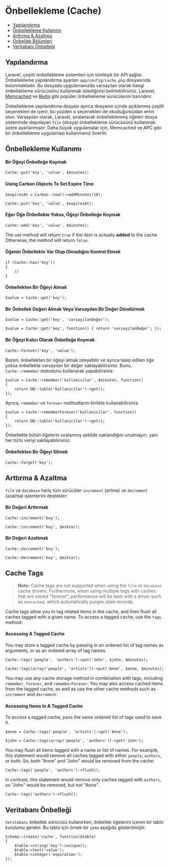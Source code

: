 # Önbellekleme (Cache)

- [Yapılandırma](#configuration)
- [Önbellekleme Kullanımı](#cache-usage)
- [Arttırma & Azaltma](#increments-and-decrements)
- [Önbellek Bölümleri](#cache-sections)
- [Veritabanı Önbelleği](#database-cache)

<a name="configuration"></a>
## Yapılandırma

Laravel, çeşitli önbellekleme sistemleri için tümleşik bir API sağlar. Önbellekleme yapılandırma ayarları `app/config/cache.php` dosyasında bulunmaktadır. Bu dosyada uygulamanızda varsayılan olarak hangi önbellekleme sürücüsünü kullanmak istediğinizi belirtebilirsiniz. Laravel, [Memcached](http://memcached.org) ve [Redis](http://redis.io) gibi popüler önbellekleme sürücülerini barındırır.

Önbellekleme yapılandırma dosyası ayrıca dosyanın içinde açıklanmış çeşitli seçenekleri de içerir, bu yüzden o seçenekleri de okuduğunuzdan emin olun. Varsayılan olarak, Laravel, sıralanarak önbelleklenmiş öğeleri dosya sisteminde depolayan `file` (dosya) önbellekleme sürücüsünü kullanmak üzere ayarlanmıştır. Daha büyük uygulamalar için, Memcached ve APC gibi bir önbellekleme uygulaması kullanmanız önerilir.

<a name="cache-usage"></a>
## Önbellekleme Kullanımı

#### Bir Öğeyi Önbelleğe Koymak

	Cache::put('key', 'value', $minutes);

#### Using Carbon Objects To Set Expire Time

	$expiresAt = Carbon::now()->addMinutes(10);

	Cache::put('key', 'value', $expiresAt);

#### Eğer Öğe Önbellekte Yoksa, Öğeyi Önbelleğe Koymak

	Cache::add('key', 'value', $minutes);

The `add` method will return `true` if the item is actually **added** to the cache. Otherwise, the method will return `false`.

#### Öğenin Önbellekte Var Olup Olmadığını Kontrol Etmek

	if (Cache::has('key'))
	{
		//
	}

#### Önbellekten Bir Öğeyi Almak

	$value = Cache::get('key');

#### Bir Önbellek Değeri Almak Veya Varsayılan Bir Değer Döndürmek

	$value = Cache::get('key', 'varsayılanDeğer');

	$value = Cache::get('key', function() { return 'varsayılanDeğer'; });

#### Bir Öğeyi Kalıcı Olarak Önbelleğe Koymak

	Cache::forever('key', 'value');

Bazen, önbellekten bir öğeyi almak isteyebilir ve ayrıca talep edilen öğe yoksa önbellekte varsayılan bir değer saklayabilirsiniz. Bunu, `Cache::remember` metodunu kullanarak yapabilirsiniz:

	$value = Cache::remember('kullanicilar', $minutes, function()
	{
		return DB::table('kullanicilar')->get();
	});

Ayrıca, `remember` ve `forever` methodlarını birlikte kullanabilirsiniz.

	$value = Cache::rememberForever('kullanicilar', function()
	{
		return DB::table('kullanicilar')->get();
	});

Önbellekte bütün öğelerin sıralanmış şekilde saklandığını unutmayın, yani her türlü veriyi saklayabilirsiniz.

#### Önbellekten Bir Öğeyi Silmek

	Cache::forget('key');

<a name="increments-and-decrements"></a>
## Arttırma & Azaltma

`file` ve `database` hariç tüm sürücüler `increment` (artma) ve `decrement` (azalma) işlemlerini destekler:

#### Bir Değeri Arttırmak

	Cache::increment('key');

	Cache::increment('key', $miktar);

#### Bir Değeri Azaltmak

	Cache::decrement('key');

	Cache::decrement('key', $miktar);

<a name="cache-tags"></a>
## Cache Tags

> **Note:** Cache tags are not supported when using the `file` or `database` cache drivers. Furthermore, when using multiple tags with caches that are stored "forever", performance will be best with a driver such as `memcached`, which automatically purges stale records.

Cache tags allow you to tag related items in the cache, and then flush all caches tagged with a given name. To access a tagged cache, use the `tags` method:

#### Accessing A Tagged Cache

You may store a tagged cache by passing in an ordered list of tag names as arguments, or as an ordered array of tag names.

	Cache::tags('people', 'authors')->put('John', $john, $minutes);

	Cache::tags(array('people', 'artists'))->put('Anne', $anne, $minutes);

You may use any cache storage method in combination with tags, including `remember`, `forever`, and `rememberForever`. You may also access cached items from the tagged cache, as well as use the other cache methods such as `increment` and `decrement`:

#### Accessing Items In A Tagged Cache

To access a tagged cache, pass the same ordered list of tags used to save it.

	$anne = Cache::tags('people', 'artists')->get('Anne');

	$john = Cache::tags(array('people', 'authors'))->get('John');

You may flush all items tagged with a name or list of names. For example, this statement would remove all caches tagged with either `people`, `authors`, or both. So, both "Anne" and "John" would be removed from the cache:

	Cache::tags('people', 'authors')->flush();

In contrast, this statement would remove only caches tagged with `authors`, so "John" would be removed, but not "Anne".

	Cache::tags('authors')->flush();

<a name="database-cache"></a>
## Veritabanı Önbelleği

`Veritabanı` önbellek sürücüsü kullanırken, önbellek öğelerini içeren bir tablo kurulumu gerekir. Bu tablo için örnek bir `şema` aşağıda gösterilmiştir:

	Schema::create('cache', function($table)
	{
		$table->string('key')->unique();
		$table->text('value');
		$table->integer('expiration');
	});
